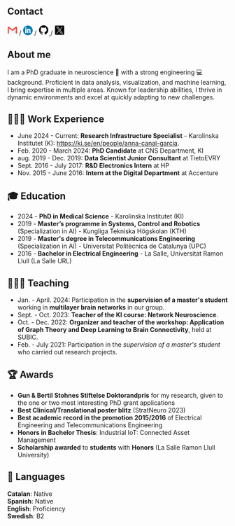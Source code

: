 ## Contact
[<img src="images/gmail_icon.png" alt="email_icon" width="23">](mailto:annacanalg@gmail.com) / [<img src="images/linkedin_icon.png" alt="linkedin_icon" width="22">](https://www.linkedin.com/in/annacanal/) / [<img src="images/github_icon.png" alt="github_icon" width="24">
](https://github.com/annacanal/) / [<img src="images/twitter_icon.png" alt="twitter_icon" width="23">](https://twitter.com/annacanalgarcia/)

## About me

I am a PhD graduate in neuroscience 🧠 with a strong engineering 💻 background. Proficient in data analysis, visualization, and machine learning, I bring expertise in multiple areas. Known for leadership abilities, I thrive in dynamic environments and excel at quickly adapting to new challenges. <br>

## 👩🏽‍💻 Work Experience
- June 2024 - Current: **Research Infrastructure Specialist** - Karolinska Institutet (K): https://ki.se/en/people/anna-canal-garcia.  <br>
- Feb. 2020 - March 2024: **PhD Candidate** at CNS Department, KI
- aug. 2019 - Dec. 2019: **Data Scientist Junior Consultant** at TietoEVRY
- Sept. 2016 - July 2017: **R&D Electronics Intern** at HP
- Nov. 2015 - June 2016: **Intern at the Digital Department** at Accenture <br>

## 🎓 Education
- 2024 - **PhD in Medical Science** - Karolinska Institutet (KI) <br>
- 2019 - **Master’s programme in Systems, Control and Robotics** (Specialization in AI) - Kungliga Tekniska Högskolan (KTH) <br>
- 2019 - **Master's degree in Telecommunications Engineering** (Specialization in AI)  - Universitat Politècnica de Catalunya (UPC) <br>
- 2016 - **Bachelor in Electrical Engineering** - La Salle, Universitat Ramon Llull (La Salle URL) <br>

## 👩🏽‍🏫 Teaching
- Jan. - April. 2024: Participation in the **supervision of a master's student** working in **multilayer brain networks** in our group.
- Sept. - Oct. 2023: **Teacher of the KI course: Network Neuroscience**.
- Oct. - Dec. 2022: **Organizer and teacher of the workshop: Application of Graph Theory and Deep Learning to Brain Connectivity**, held at SUBIC.
- Feb. - July 2021: Participation in the *supervision of a master's student* who carried out research projects.

## 🏆 Awards
- **Gun & Bertil Stohnes Stiftelse Doktorandpris** for my research, given to the one or two most interesting PhD grant applications
- **Best Clinical/Translational poster blitz** (StratNeuro 2023)
- **Best academic record in the promotion 2015/2016** of Electrical Engineering and Telecommunications Engineering
- **Honors in Bachelor Thesis**: Industrial IoT: Connected Asset Management
- **Scholarship awarded** to **students** with **Honors** (La Salle Ramon Llull University)
## 💬 Languages

**Catalan**: Native <br>
**Spanish**: Native <br>
**English**: Proficiency <br>
**Swedish**: B2
<br><br>
